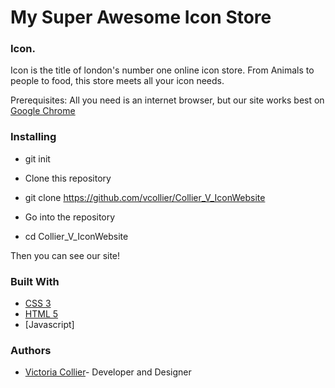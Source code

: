 # My Super Awesome Icon Store

### Icon.

Icon is the title of london's number one online icon store. From Animals to people to food, this store meets all your icon needs.

Prerequisites: All you need is an internet browser, but our site works best on [Google Chrome](https://www.google.com/chrome/)

### Installing

- git init

- Clone this repository

- git clone https://github.com/vcollier/Collier_V_IconWebsite

- Go into the repository

- cd Collier_V_IconWebsite

Then you can see our site!

### Built With

- [CSS 3](https://cssreference.io/flexbox/)
- [HTML 5](https://dev.w3.org/html5/html-author/)
- [Javascript]

### Authors

- [Victoria Collier](https://github.com/vcollier)- Developer and Designer